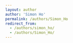 ```yaml
---
layout: author
author: 'Simon Ho'
permalink: /authors/Simon_Ho
redirect_from:
  - /authors/simon_ho/
  - /authors/Simon_Ho/
---
```

